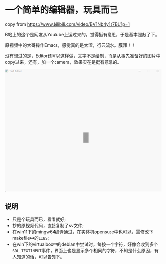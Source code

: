 # 一个简单的编辑器，玩具而已

copy from https://www.bilibili.com/video/BV1Nb4y1s7BL?p=1

B站上的这个是网友从Youtube上运过来的，觉得挺有意思，于是基本照敲了下。

原视频中的大哥操作Emacs，感觉真的是太溜，行云流水。膜拜！！

没有想过的是，Editor还可以这样做，文字不是绘制，而是从事先准备好的图片中copy过来，还有，加一个camera，效果实在是挺有意思的。

![te](te.gif)

## 说明
- 只是个玩具而已，看看就好;
- 抄的原视频代码，直接复制了sv文件;
- 在win11下的mingw64编译通过，在实体机opensuse中也可以，需修改下makefile中的`LIBS`;
- 在win下的virtualbox中的debian中尝试时，每按一个字符，好像会收到多个`SDL_TEXTINPUT`事件，界面上也是显示多个相同的字符，不知是什么原因，有人知道的话，可以告知下。
